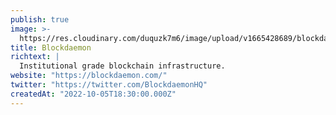 ```yaml
---
publish: true
image: >-
  https://res.cloudinary.com/duquzk7m6/image/upload/v1665428689/blockdaemon_svoe6o.png
title: Blockdaemon
richtext: |
  Institutional grade blockchain infrastructure.
website: "https://blockdaemon.com/"
twitter: "https://twitter.com/BlockdaemonHQ"
createdAt: "2022-10-05T18:30:00.000Z"
---
```

